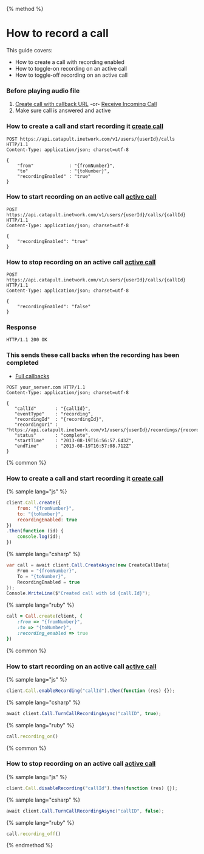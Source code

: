 {% method %}

# How to record a call

This guide covers:

* How to create a call with recording enabled
* How to toggle-on recording on an active call
* How to toggle-off recording on an active call

### Before playing audio file

1. [Create call with callback URL](./outboundCall.md) -or- [Receive Incoming Call](./incomingCallandMessaging.md)
2. Make sure call is answered and active


### How to create a call and start recording it [create call](https://dev.bandwidth.com/ap-docs/methods/calls/postCalls.html)

```http
POST https://api.catapult.inetwork.com/v1/users/{userId}/calls HTTP/1.1
Content-Type: application/json; charset=utf-8

{
    "from"             : "{fromNumber}",
    "to"               : "{toNumber}",
    "recordingEnabled" : "true"
}
```

### How to start recording on an active call [active call](https://dev.bandwidth.com/ap-docs/methods/calls/postCallsCallId.html)

```http
POST https://api.catapult.inetwork.com/v1/users/{userId}/calls/{callId} HTTP/1.1
Content-Type: application/json; charset=utf-8

{
    "recordingEnabled": "true"
}
```

### How to stop recording on an active call [active call](https://dev.bandwidth.com/ap-docs/methods/calls/postCallsCallId.html)

```http
POST https://api.catapult.inetwork.com/v1/users/{userId}/calls/{callId} HTTP/1.1
Content-Type: application/json; charset=utf-8

{
    "recordingEnabled": "false"
}
```

### Response

```http
HTTP/1.1 200 OK
```

### This sends these call backs when the recording has been completed

* [Full callbacks](https://dev.bandwidth.com/ap-docs/apiCallbacks/recording.html)

```http
POST your_server.com HTTP/1.1
Content-Type: application/json; charset=utf-8

{
   "callId"       : "{callId}",
   "eventType"    : "recording",
   "recordingId"  : "{recordingId}",
   "recordingUri" : "https://api.catapult.inetwork.com/v1/users/{userId}/recordings/{recordingId}",
   "status"       : "complete",
   "startTime"    : "2013-08-19T16:56:57.643Z",
   "endTime"      : "2013-08-19T16:57:08.712Z"
}
```

{% common %}

### How to create a call and start recording it [create call](https://dev.bandwidth.com/ap-docs/methods/calls/postCalls.html)

{% sample lang="js" %}

```js
client.Call.create({
    from: "{fromNumber}",
    to: "{toNumber}",
    recordingEnabled: true
})
.then(function (id) {
    console.log(id);
})
```

{% sample lang="csharp" %}

```csharp
var call = await client.Call.CreateAsync(new CreateCallData{
    From = "{fromNumber}",
    To = "{toNumber}",
    RecordingEnabled = true
});
Console.WriteLine($"Created call with id {call.Id}");
```

{% sample lang="ruby" %}

```ruby
call = Call.create(client, {
    :from => "{fromNumber}",
    :to => "{toNumber}",
    :recording_enabled => true
})
```

{% common %}

### How to start recording on an active call [active call](https://dev.bandwidth.com/ap-docs/methods/calls/postCallsCallId.html)

{% sample lang="js" %}

```js
client.Call.enableRecording("callId").then(function (res) {});
```

{% sample lang="csharp" %}

```csharp
await client.Call.TurnCallRecordingAsync("callID", true);
```

{% sample lang="ruby" %}

```ruby
call.recording_on()
```

{% common %}

### How to stop recording on an active call [active call](https://dev.bandwidth.com/ap-docs/methods/calls/postCallsCallId.html)

{% sample lang="js" %}

```js
client.Call.disableRecording("callId").then(function (res) {});
```

{% sample lang="csharp" %}

```csharp
await client.Call.TurnCallRecordingAsync("callID", false);
```

{% sample lang="ruby" %}

```ruby
call.recording_off()
```

{% endmethod %}





